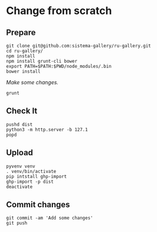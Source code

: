 # Change from scratch

## Prepare
```
git clone git@github.com:sistema-gallery/ru-gallery.git
cd ru-gallery/
npm install
npm install grunt-cli bower
export PATH=$PATH:$PWD/node_modules/.bin
bower install
```

_Make some changes._

```
grunt
```

## Check It
```
pushd dist
python3 -m http.server -b 127.1
popd
```

## Upload
```
pyvenv venv
. venv/bin/activate
pip intstall ghp-import
ghp-import -p dist
deactivate
```


## Commit changes
```
git commit -am 'Add some changes'
git push
```

